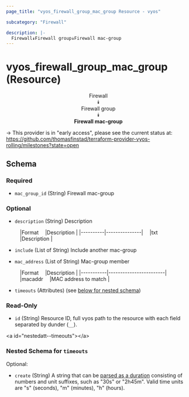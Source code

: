 ```yaml
---
page_title: "vyos_firewall_group_mac_group Resource - vyos"

subcategory: "Firewall"

description: |- 
  Firewall⯯Firewall group⯯Firewall mac-group
---
```


# vyos_firewall_group_mac_group (Resource)
<center>

Firewall  
⯯  
Firewall group  
⯯  
**Firewall mac-group**


</center>

-> This provider is in "early access", please see the current status at: https://github.com/thomasfinstad/terraform-provider-vyos-rolling/milestones?state=open

## Schema

### Required

- `mac_group_id` (String) Firewall mac-group

### Optional

- `description` (String) Description

    &emsp;|Format  &emsp;|Description  |
    |----------|---------------|
    &emsp;|txt     &emsp;|Description  |
- `include` (List of String) Include another mac-group
- `mac_address` (List of String) Mac-group member

    &emsp;|Format   &emsp;|Description           |
    |-----------|------------------------|
    &emsp;|macaddr  &emsp;|MAC address to match  |
- `timeouts` (Attributes) (see [below for nested schema](#nestedatt--timeouts))

### Read-Only

- `id` (String) Resource ID, full vyos path to the resource with each field separated by dunder (`__`).

&lt;a id=&#34;nestedatt--timeouts&#34;&gt;&lt;/a&gt;
### Nested Schema for `timeouts`

Optional:

- `create` (String) A string that can be [parsed as a duration](https://pkg.go.dev/time#ParseDuration) consisting of numbers and unit suffixes, such as &#34;30s&#34; or &#34;2h45m&#34;. Valid time units are &#34;s&#34; (seconds), &#34;m&#34; (minutes), &#34;h&#34; (hours).  
